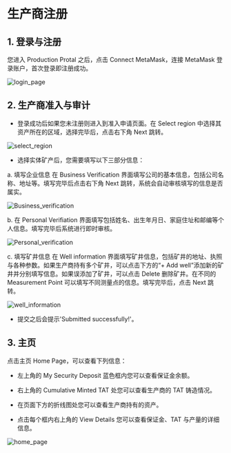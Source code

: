 # 生产商注册

## 1. 登录与注册

您进入 Production Protal 之后，点击 Connect MetaMask，连接 MetaMask 登录账户，首次登录即注册成功。

![login_page](/img/docs/login_page.png)

## 2. 生产商准入与审计

- 登录成功后如果您未注册则进入到准入申请页面。在 Select region 中选择其资产所在的区域，选择完毕后，点击右下角 Next 跳转。

![select_region](/img/docs/select_region.png)

- 选择实体矿产后，您需要填写以下三部分信息：

a. 填写企业信息
在 Business Verification 界面填写公司的基本信息，包括公司名称、地址等。填写完毕后点击右下角 Next 跳转，系统会自动审核填写的信息是否属实。

![Business_verification](/img/docs/Business_verification.png)

b. 在 Personal Verifiation 界面填写包括姓名、出生年月日、家庭住址和邮编等个人信息。填写完毕后系统进行即时审核。

![Personal_verification](/img/docs/Personal_verification.png)

c. 填写矿井信息
在 Well information 界面填写矿井信息，包括矿井的地址、执照与各种参数。如果生产商持有多个矿井，可以点击下方的“+ Add well”添加新的矿井并分别填写信息。如果误添加了矿井，可以点击 Delete 删除矿井。在不同的 Measurement Point 可以填写不同测量点的信息。填写完毕后，点击 Next 跳转。

![well_information](/img/docs/well_information.png)

- 提交之后会提示'Submitted successfully!'。

## 3. 主页

点击主页 Home Page，可以查看下列信息：

- 左上角的 My Security Deposit 蓝色框内您可以查看保证金余额。

- 右上角的 Cumulative Minted TAT 处您可以查看生产商的 TAT 铸造情况。

- 在页面下方的折线图处您可以查看生产商持有的资产。

- 点击每个框内右上角的 View Details 您可以查看保证金、TAT 与产量的详细信息。

![home_page](/img/docs/home_page.png)
